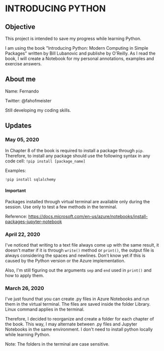 # INTRODUCING PYTHON

## Objective
This project is intended to save my progress while learning Python.

I am using the book "Introducing Python: Modern Computing in Simple Packages" written by Bill Lubanovic and publishe by O'Reilly. As I read the book, I will create a Notebook for my personal annotations, examples and exercise answers.

## About me
Name: Fernando

Twitter: @fahofmeister

Still developing my coding skills.

## Updates

### May 05, 2020
In Chapter 8 of the book is required to install a package through ```pip```. Therefore, to install any package should use the following syntax in any code cell: ```!pip install [package_name]```

Examples:
```python
!pip install sqlalchemy
```

#### Important
Packages installed through virtual terminal are available only during the session. Use only to test a few methods in the terminal.

Reference: <https://docs.microsoft.com/en-us/azure/notebooks/install-packages-jupyter-notebook>

### April 22, 2020
I've noticed that writing to a text file always come up with the same result, it doesn't matter if it is through ```write()``` method or ```print()```, the output file is always considering the spaces and newlines. Don't know yet if this is caused by the Python version or the Azure implementation.

Also, I'm still figuring out the arguments ```sep``` and ```end``` used in ```print()``` and how to apply them.

### March 26, 2020
I've just found that you can create .py files in Azure Notebooks and run them in the virtual terminal. The files are saved inside the folder Library. Linux command applies in the terminal.

Therefore, I decided to reorganize and create a folder for each chapter of the book. This way, I may alternate between .py files and Jupyter Notebooks in the same environment. I don't need to install python locally while learning Python.

Note: The folders in the terminal are case sensitive.